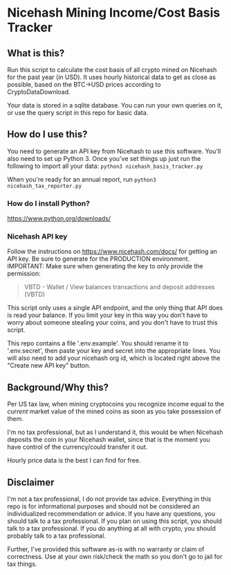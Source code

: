 # Nicehash Mining Income/Cost Basis Tracker

## What is this?
Run this script to calculate the cost basis of all crypto mined on Nicehash for the past year (in USD). It uses hourly historical data to get as close as possible, based on the BTC->USD prices according to CryptoDataDownload.

Your data is stored in a sqlite database. You can run your own queries on it, or use the query script in this repo for basic data.

## How do I use this?
You need to generate an API key from Nicehash to use this software. You'll also need to set up Python 3. Once you've set things up just run the following to import all your data:
`python3 nicehash_basis_tracker.py`

When you're ready for an annual report, run
`python3 nicehash_tax_reporter.py`

### How do I install Python?
https://www.python.org/downloads/

### Nicehash API key
Follow the instructions on https://www.nicehash.com/docs/ for getting an API key. Be sure to generate for the PRODUCTION environment.
IMPORTANT: Make sure when generating the key to only provide the permission:
> VBTD - Wallet / View balances transactions and deposit addresses (VBTD)

This script only uses a single API endpoint, and the only thing that API does is read your balance. If you limit your key in this way you don't have to worry about someone stealing your coins, and you don't have to trust this script.

This repo contains a file '.env.example'. You should rename it to '.env.secret', then paste your key and secret into the appropriate lines. You will also need to add your nicehash org id, which is located right above the "Create new API key" button.

## Background/Why this?

Per US tax law, when mining cryptocoins you recognize income equal to the *current* market value of the mined coins as soon as you take possession of them.

I'm no tax professional, but as I understand it, this would be when Nicehash deposits the coin in your Nicehash wallet, since that is the moment you have control of the currency/could transfer it out.

Hourly price data is the best I can find for free.

## Disclaimer
I'm not a tax professional, I do not provide tax advice. Everything in this repo is for informational purposes and should not be considered an individualized recommendation or advice.
If you have any questions, you should talk to a tax professional. 
If you plan on using this script, you should talk to a tax professional. 
If you do anything at all with crypto, you should probably talk to a tax professional.

Further, I've provided this software as-is with no warranty or claim of correctness. Use at your own risk/check the math so you don't go to jail for tax things.
